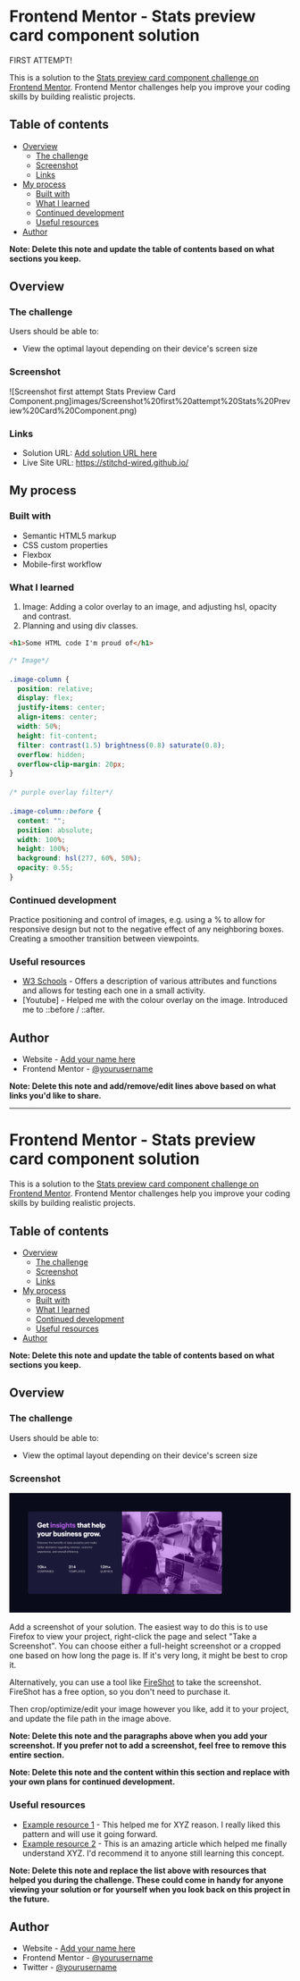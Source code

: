 # Frontend Mentor - Stats preview card component solution
FIRST ATTEMPT!

This is a solution to the [Stats preview card component challenge on Frontend Mentor](https://www.frontendmentor.io/challenges/stats-preview-card-component-8JqbgoU62). Frontend Mentor challenges help you improve your coding skills by building realistic projects.

## Table of contents

- [Overview](#overview)
    - [The challenge](#the-challenge)
    - [Screenshot](#screenshot)
    - [Links](#links)
- [My process](#my-process)
    - [Built with](#built-with)
    - [What I learned](#what-i-learned)
    - [Continued development](#continued-development)
    - [Useful resources](#useful-resources)
- [Author](#author)

**Note: Delete this note and update the table of contents based on what sections you keep.**

## Overview

### The challenge

Users should be able to:

- View the optimal layout depending on their device's screen size

### Screenshot

![Screenshot first attempt Stats Preview Card Component.png]images/Screenshot%20first%20attempt%20Stats%20Preview%20Card%20Component.png)


### Links

- Solution URL: [Add solution URL here](https://your-solution-url.com)
- Live Site URL: https://stitchd-wired.github.io/

## My process

### Built with

- Semantic HTML5 markup
- CSS custom properties
- Flexbox
- Mobile-first workflow


### What I learned

1. Image: Adding a color overlay to an image, and adjusting hsl, opacity and contrast.
2. Planning and using div classes.

```html
<h1>Some HTML code I'm proud of</h1>
```
```css
/* Image*/

.image-column {
  position: relative;
  display: flex;
  justify-items: center;
  align-items: center;
  width: 50%;
  height: fit-content;
  filter: contrast(1.5) brightness(0.8) saturate(0.8);
  overflow: hidden;
  overflow-clip-margin: 20px;
}

/* purple overlay filter*/

.image-column::before {
  content: "";
  position: absolute;
  width: 100%;
  height: 100%;
  background: hsl(277, 60%, 50%);
  opacity: 0.55;
}
```


### Continued development

Practice positioning and control of images, e.g. using a % to allow for responsive design but not to the negative effect of any neighboring boxes. 
Creating a smoother transition between viewpoints.

### Useful resources

- [W3 Schools](https://www.example.com) - Offers a description of various attributes and functions and allows for testing each one in a small activity.
- [Youtube] - Helped me with the colour overlay on the image. Introduced me to ::before / ::after. 

## Author

- Website - [Add your name here](https://www.your-site.com)
- Frontend Mentor - [@yourusername](https://www.frontendmentor.io/profile/yourusername)


**Note: Delete this note and add/remove/edit lines above based on what links you'd like to share.**


_________
# Frontend Mentor - Stats preview card component solution

This is a solution to the [Stats preview card component challenge on Frontend Mentor](https://www.frontendmentor.io/challenges/stats-preview-card-component-8JqbgoU62). Frontend Mentor challenges help you improve your coding skills by building realistic projects.

## Table of contents

- [Overview](#overview)
  - [The challenge](#the-challenge)
  - [Screenshot](#screenshot)
  - [Links](#links)
- [My process](#my-process)
  - [Built with](#built-with)
  - [What I learned](#what-i-learned)
  - [Continued development](#continued-development)
  - [Useful resources](#useful-resources)
- [Author](#author)


**Note: Delete this note and update the table of contents based on what sections you keep.**

## Overview

### The challenge

Users should be able to:

- View the optimal layout depending on their device's screen size

### Screenshot

![Screenshot first attempt Stats Preview Card Component.png](images/Screenshot%20first%20attempt%20Stats%20Preview%20Card%20Component.png)


Add a screenshot of your solution. The easiest way to do this is to use Firefox to view your project, right-click the page and select "Take a Screenshot". You can choose either a full-height screenshot or a cropped one based on how long the page is. If it's very long, it might be best to crop it.

Alternatively, you can use a tool like [FireShot](https://getfireshot.com/) to take the screenshot. FireShot has a free option, so you don't need to purchase it.

Then crop/optimize/edit your image however you like, add it to your project, and update the file path in the image above.

**Note: Delete this note and the paragraphs above when you add your screenshot. If you prefer not to add a screenshot, feel free to remove this entire section.**





**Note: Delete this note and the content within this section and replace with your own plans for continued development.**

### Useful resources

- [Example resource 1](https://www.example.com) - This helped me for XYZ reason. I really liked this pattern and will use it going forward.
- [Example resource 2](https://www.example.com) - This is an amazing article which helped me finally understand XYZ. I'd recommend it to anyone still learning this concept.

**Note: Delete this note and replace the list above with resources that helped you during the challenge. These could come in handy for anyone viewing your solution or for yourself when you look back on this project in the future.**

## Author

- Website - [Add your name here](https://www.your-site.com)
- Frontend Mentor - [@yourusername](https://www.frontendmentor.io/profile/yourusername)
- Twitter - [@yourusername](https://www.twitter.com/yourusername)


